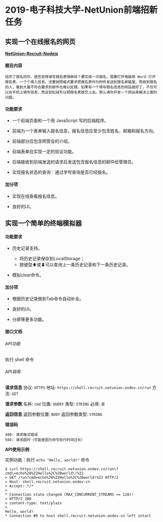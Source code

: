 # 2019-电子科技大学-NetUnion前端招新任务

## 实现一个在线报名的网页

**[NetUnion-Recruit-Nodejs](https://github.com/JasonSun2018/NetUnion-Work-Demo/tree/master/NetUnion-Recruit-Nodejs)**

#### 题目内容

    经历了报名的你，是否觉得填写报名表很麻烦？要完成一次报名，需要打开电脑用 Word 打开报名表，一个个填入信息。还要按照格式要求把报名表作为附件发送到报名邮箱里。而收到报名的人，看到大量不符合要求的邮件也难以处理。如果有一个填写报名信息的网站就好了，不仅可以在手机上填写信息，而且轻松就可以把报名表提交上去。那么请你开发一个网站来解决上面的问题。

#### 功能要求

+ 一个前端页面和一个用 JavaScript 写的后端程序。

+ 前端为一个表单输入报名信息，报名信息应至少包含姓名，邮箱和报名方向。

+ 前端部分应包含网管会的介绍。

+ 前端表单应实现一定的验证功能。

+ 后端接收到前端发送的请求后发送包含报名信息的邮件给管理员。

+ 实现报名状态的查询：通过学号查询是否已经报名。

#### 加分项

+ 实现在线查看报名信息。

+ 良好的UI。

## 实现一个简单的终端模拟器

#### 功能要求

+ 历史记录支持。
    + 将历史记录保存到LocalStorage；
    + 按键盘⬆或⬇可以查询上一条历史记录和下一条历史记录。

+ 模拟clear命令。

#### 加分项

+ 根据历史记录做到Tab命令自动补全。

+ 良好的UI。

+ 分屏等更多功能。

#### 接口文档

###### API功能
执行 shell 命令

###### API调用
**请求信息**
协议: `HTTPS`
地址: `https://shell.recruit.netunion.ondev.cn/run`
方法: `GET`

**请求参数**
名称: `cmd`
位置: `QUERY`
类型: `STRING`
必填: `是`

**返回信息**
返回参数位置: `BODY`
返回参数类型: `STRING`

**错误码**

    400: 请求格式错误
    504: 请求超时（可能是因为命令执行时间过长）

**API使用示例**

实例功能：执行 `echo "Hello, world!"` 命令

    $ curl https://shell.recruit.netunion.ondev.cn/run\?
    cmd\=echo%20%22Hello%2C%20world\!%22
    > GET /run?cmd=echo%20%22Hello%2C%20world!%22 HTTP/2
    > Host: shell.recruit.netunion.ondev.cn
    > Accept: */*
    >
    * Connection state changed (MAX_CONCURRENT_STREAMS == 128)!
    < HTTP/2 200
    < content-type: text/plain
    <
    Hello, world!
    * Connection #0 to host shell.recruit.netunion.ondev.cn left intact

